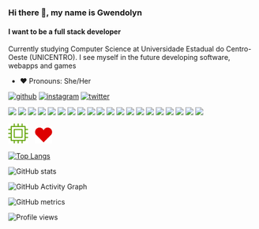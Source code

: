 ### Hi there 👋, my name is Gwendolyn
#### I want to be a full stack developer

Currently studying Computer Science at Universidade Estadual do Centro-Oeste (UNICENTRO). I see myself in the future developing software, webapps and games

- ❤️ Pronouns: She/Her 


[<img src='https://cdn.jsdelivr.net/npm/simple-icons@3.0.1/icons/github.svg' alt='github' height='40'>](https://github.com/GwenKerppers)  [<img src='https://cdn.jsdelivr.net/npm/simple-icons@3.0.1/icons/instagram.svg' alt='instagram' height='40'>](https://www.instagram.com/gwenklin/)  [<img src='https://cdn.jsdelivr.net/npm/simple-icons@3.0.1/icons/twitter.svg' alt='twitter' height='40'>](https://twitter.com/@Gwen_void)  

<img height="20" src="https://img.shields.io/badge/MySQL-005C84?style=for-the-badge&logo=mysql&logoColor=white"> <img height="20" src="https://img.shields.io/badge/Adobe%20Photoshop-31A8FF?style=for-the-badge&logo=Adobe%20Photoshop&logoColor=black"> <img height="20" src="https://img.shields.io/badge/Adobe%20after%20affects-CF96FD?style=for-the-badge&logo=Adobe%20after%20effects&logoColor=393665">
<img height="20" src="https://img.shields.io/badge/Angular-DD0031?style=for-the-badge&logo=angular&logoColor=white"> <img height="20" src="https://img.shields.io/badge/C%23-239120?style=for-the-badge&logo=c-sharp&logoColor=white"> <img height="20" src="https://img.shields.io/badge/C%2B%2B-00599C?style=for-the-badge&logo=c%2B%2B&logoColor=white"> <img height="20" src="https://img.shields.io/badge/HTML5-E34F26?style=for-the-badge&logo=html5&logoColor=white"> <img height="20" src="https://img.shields.io/badge/JavaScript-323330?style=for-the-badge&logo=javascript&logoColor=F7DF1E"> <img height="20" src="https://img.shields.io/badge/LaTeX-47A141?style=for-the-badge&logo=LaTeX&logoColor=white"> <img height="20" src="https://img.shields.io/badge/Python-FFD43B?style=for-the-badge&logo=python&logoColor=blue"> <img height="20" src="https://img.shields.io/badge/TypeScript-007ACC?style=for-the-badge&logo=typescript&logoColor=white">
<img height="20" src="https://img.shields.io/badge/Microsoft_Excel-217346?style=for-the-badge&logo=microsoft-excel&logoColor=white"> <img height="20" src="https://img.shields.io/badge/Microsoft_Office-D83B01?style=for-the-badge&logo=microsoft-office&logoColor=white"> <img height="20" src="https://img.shields.io/badge/Microsoft_PowerPoint-B7472A?style=for-the-badge&logo=microsoft-powerpoint&logoColor=white"> <img height="20" src="https://img.shields.io/badge/Microsoft_Word-2B579A?style=for-the-badge&logo=microsoft-word&logoColor=white"> <img height="20" src="https://img.shields.io/badge/Notion-000000?style=for-the-badge&logo=notion&logoColor=white"> <img height="20" src="https://img.shields.io/badge/Overleaf-47A141?style=for-the-badge&logo=Overleaf&logoColor=white">
<img height="20" src="https://img.shields.io/badge/Linux-FCC624?style=for-the-badge&logo=linux&logoColor=black"> <img height="20" src="https://img.shields.io/badge/Ubuntu-E95420?style=for-the-badge&logo=ubuntu&logoColor=white"> <img height="20" src="https://img.shields.io/badge/Windows-0078D6?style=for-the-badge&logo=windows&logoColor=white](https://img.shields.io/badge/Windows_11-0078d4?style=for-the-badge&logo=windows-11&logoColor=white)">


<a href='https://docs.github.com/en/developers'><img src='https://raw.githubusercontent.com/acervenky/animated-github-badges/master/assets/devbadge.gif' width='40' height='40'></a> <a href='https://docs.github.com/en/github/supporting-the-open-source-community-with-github-sponsors'><img src='https://raw.githubusercontent.com/acervenky/animated-github-badges/master/assets/sponsorbadge.gif' width='35' height='35'></a> 

[![Top Langs](https://github-readme-stats.vercel.app/api/top-langs/?username=GwenKerppers)](https://github.com/anuraghazra/github-readme-stats)

![GitHub stats](https://github-readme-stats.vercel.app/api?username=GwenKerppers&show_icons=true)  

![GitHub Activity Graph](https://activity-graph.herokuapp.com/graph?username=GwenKerppers)  

![GitHub metrics](https://metrics.lecoq.io/GwenKerppers)  

![Profile views](https://gpvc.arturio.dev/GwenKerppers)  
